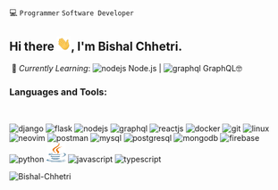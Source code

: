 :computer: `Programmer` `Software Developer`
​
## Hi there <img src="https://raw.githubusercontent.com/hjemmel/hjemmel/master/images/wave.gif" width="25px" height="25px">, I'm Bishal Chhetri.<br>
​
🌱 _Currently Learning_: <img src="https://www.vectorlogo.zone/logos/nodejs/nodejs-icon.svg" alt="nodejs" title="Node.js" width="19" height="19"/> Node.js |
<img src="https://www.vectorlogo.zone/logos/graphql/graphql-icon.svg" alt="graphql" title="GraphQL" width="19" height="19"/> GraphQL🤓
​
### Languages and Tools:
​
<p align="left">
  <img src="https://www.vectorlogo.zone/logos/djangoproject/djangoproject-icon.svg" alt="django" title="django" width="35" height="35"/> 
  <img src="https://www.vectorlogo.zone/logos/pocoo_flask/pocoo_flask-icon.svg" alt="flask" title="Flask" width="35" height="35"/> 
  <img src="https://www.vectorlogo.zone/logos/nodejs/nodejs-icon.svg" alt="nodejs" title="Node.js" width="35" height="35"/> 
  <img src="https://www.vectorlogo.zone/logos/graphql/graphql-icon.svg" alt="graphql" title="GraphQL" width="35" height="35"/> 
  <img src="https://www.vectorlogo.zone/logos/reactjs/reactjs-icon.svg" alt="reactjs" title="React.js" width="35" height="35"/> 
  <img src="https://www.vectorlogo.zone/logos/docker/docker-icon.svg" alt="docker" title="Docker" width="35" height="35"/> 
  <img src="https://www.vectorlogo.zone/logos/git-scm/git-scm-icon.svg" alt="git" title="Git" width="35" height="35"/> 
  <img src="https://www.vectorlogo.zone/logos/linux/linux-icon.svg" alt="linux" title="Linux" width="35" height="35"/> 
  <img src="https://www.vectorlogo.zone/logos/neovimio/neovimio-icon.svg" alt="neovim" title="Neovim" width="35" height="35"/> 
  <img src="https://www.vectorlogo.zone/logos/getpostman/getpostman-icon.svg" alt="postman" title="Postman" width="35" height="35"/> 
  <img src="https://www.vectorlogo.zone/logos/mysql/mysql-official.svg" alt="mysql" title="MySQL" width="36" height="36"/> 
  <img src="https://www.vectorlogo.zone/logos/postgresql/postgresql-icon.svg" alt="postgresql" title="PostgreSQL" width="35" height="35"/> 
  <img src="https://www.vectorlogo.zone/logos/mongodb/mongodb-icon.svg" alt="mongodb" title="MongoDB" width="35" height="35"/> 
  <img src="https://www.vectorlogo.zone/logos/firebase/firebase-icon.svg" alt="firebase" title="Firebase" width="35" height="35"/> 
  <img src="https://raw.githubusercontent.com/gilbarbara/logos/master/logos/python.svg" alt="python" title="Python" width="35" height="35"/> 
  <img src="https://raw.githubusercontent.com/gilbarbara/logos/master/logos/java.svg" alt="java" title="Java" width="35" height="35"/> 
  <img src="https://raw.githubusercontent.com/gilbarbara/logos/master/logos/javascript.svg" alt="javascript" title="JavaScript" width="35" height="35"/>  
  <img src="https://www.vectorlogo.zone/logos/typescriptlang/typescriptlang-icon.svg" alt="typescript" title="TypeScript" width="35" height="35"/>  
</p>

<p><img align="left" src="https://github-readme-stats.vercel.app/api/top-langs/?username=BishalChhetri&layout=compact&hide=html&langs_count=10" alt="Bishal-Chhetri" /></p>
